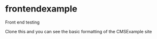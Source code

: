 frontendexample
===============

Front end testing

Clone this and you can see the basic formatting of the CMSExample site
